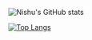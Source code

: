 
![Nishu's GitHub stats](https://github-readme-stats.vercel.app/api?username=nishu-murmu&show_icons=true&theme=gruvbox&text_color=aa00cc)

[![Top Langs](https://github-readme-stats.vercel.app/api/top-langs/?username=nishu-murmu&layout=compact&&text_color=aa00cc)](https://github.com/nishu-murmu/github-readme-stats)




